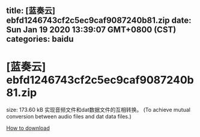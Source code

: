
title: [蓝奏云]   ebfd1246743cf2c5ec9caf9087240b81.zip
date: Sun Jan 19 2020 13:39:07 GMT+0800 (CST)    
categories: baidu
---

# [蓝奏云]   ebfd1246743cf2c5ec9caf9087240b81.zip
size: 173.60 kB
 实现音频文件和dat数据文件的互相转换。 (To achieve mutual conversion between audio files and dat data files.)
 

[How to download](https://bpcam.bemobtrk.com/go/2ceec3aa-1ca2-46d6-b9ff-aaa5c184517c?jno=1030)